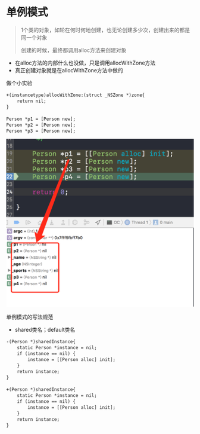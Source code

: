 # 单例模式

> 1个类的对象，如轮在何时何地创建，也无论创建多少次，创建出来的都是同一个对象
>
> 创建的时候，最终都调用alloc方法来创建对象

* 在alloc方法的内部什么也没做，只是调用allocWithZone方法
* 真正创建对象就是在allocWithZone方法中做的

做个小实验

```
+(instancetype)allocWithZone:(struct _NSZone *)zone{
    return nil;
}

Person *p1 = [Person new];
Person *p2 = [Person new];
Person *p3 = [Person new];
```

![](/assets/4046AF17-101E-4828-A3E2-BC51D3B58E40.png)





单例模式的写法规范

* shared类名；default类名

```
-(Person *)sharedInstance{
    static Person *instance = nil;
    if (instance == nil) {
        instance = [[Person alloc] init];
    }
    return instance;
}

+(Person *)sharedInstance{
    static Person *instance = nil;
    if (instance == nil) {
        instance = [[Person alloc] init];
    }
    return instance;
}
```



